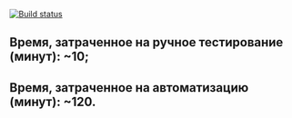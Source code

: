 [![Build status](https://ci.appveyor.com/api/projects/status/uln5klbxk8f6x057?svg=true)](https://ci.appveyor.com/project/Nikomika/patterns-n2)

## Время, затраченное на ручное тестирование (минут): ~10;

## Время, затраченное на автоматизацию (минут): ~120.


